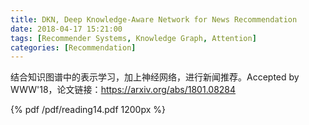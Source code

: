 ```yaml
---
title: DKN, Deep Knowledge-Aware Network for News Recommendation
date: 2018-04-17 15:21:00
tags: [Recommender Systems, Knowledge Graph, Attention]
categories: [Recommendation] 
---
```


结合知识图谱中的表示学习，加上神经网络，进行新闻推荐。Accepted by WWW'18，论文链接：https://arxiv.org/abs/1801.08284

<!-- more -->

{% pdf /pdf/reading14.pdf 1200px %}